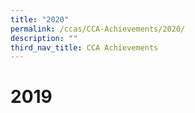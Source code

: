 ```yaml
---
title: "2020"
permalink: /ccas/CCA-Achievements/2020/
description: ""
third_nav_title: CCA Achievements
---
```

# 2019